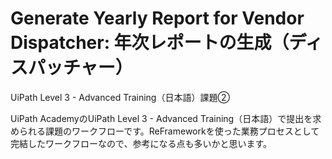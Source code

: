 # Generate Yearly Report for Vendor Dispatcher: 年次レポートの生成（ディスパッチャー）
UiPath Level 3 - Advanced Training（日本語）課題②

UiPath AcademyのUiPath Level 3 - Advanced Training（日本語）で提出を求められる課題のワークフローです。ReFrameworkを使った業務プロセスとして完結したワークフローなので、参考になる点も多いかと思います。
